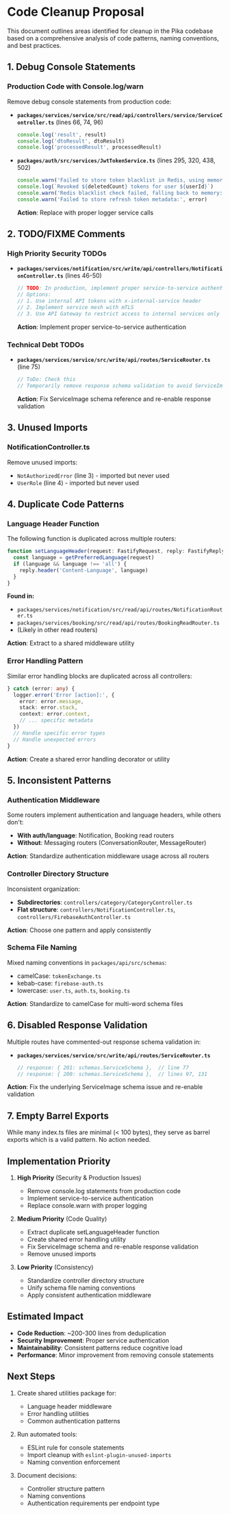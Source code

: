 # Code Cleanup Proposal

This document outlines areas identified for cleanup in the Pika codebase based on a comprehensive analysis of code patterns, naming conventions, and best practices.

## 1. Debug Console Statements

### Production Code with Console.log/warn

Remove debug console statements from production code:

- **`packages/services/service/src/read/api/controllers/service/ServiceController.ts`** (lines 66, 74, 96)

  ```typescript
  console.log('result', result)
  console.log('dtoResult', dtoResult)
  console.log('processedResult', processedResult)
  ```

- **`packages/auth/src/services/JwtTokenService.ts`** (lines 295, 320, 438, 502)
  ```typescript
  console.warn('Failed to store token blacklist in Redis, using memory fallback:', error)
  console.log(`Revoked ${deletedCount} tokens for user ${userId}`)
  console.warn('Redis blacklist check failed, falling back to memory:', error)
  console.warn('Failed to store refresh token metadata:', error)
  ```
  **Action**: Replace with proper logger service calls

## 2. TODO/FIXME Comments

### High Priority Security TODOs

- **`packages/services/notification/src/write/api/controllers/NotificationController.ts`** (lines 46-50)
  ```typescript
  // TODO: In production, implement proper service-to-service authentication
  // Options:
  // 1. Use internal API tokens with x-internal-service header
  // 2. Implement service mesh with mTLS
  // 3. Use API Gateway to restrict access to internal services only
  ```
  **Action**: Implement proper service-to-service authentication

### Technical Debt TODOs

- **`packages/services/service/src/write/api/routes/ServiceRouter.ts`** (line 75)
  ```typescript
  // ToDo: Check this
  // Temporarily remove response schema validation to avoid ServiceImage reference issues
  ```
  **Action**: Fix ServiceImage schema reference and re-enable response validation

## 3. Unused Imports

### NotificationController.ts

Remove unused imports:

- `NotAuthorizedError` (line 3) - imported but never used
- `UserRole` (line 4) - imported but never used

## 4. Duplicate Code Patterns

### Language Header Function

The following function is duplicated across multiple routers:

```typescript
function setLanguageHeader(request: FastifyRequest, reply: FastifyReply): void {
  const language = getPreferredLanguage(request)
  if (language && language !== 'all') {
    reply.header('Content-Language', language)
  }
}
```

**Found in:**

- `packages/services/notification/src/read/api/routes/NotificationRouter.ts`
- `packages/services/booking/src/read/api/routes/BookingReadRouter.ts`
- (Likely in other read routers)

**Action**: Extract to a shared middleware utility

### Error Handling Pattern

Similar error handling blocks are duplicated across all controllers:

```typescript
} catch (error: any) {
  logger.error('Error [action]:', {
    error: error.message,
    stack: error.stack,
    context: error.context,
    // ... specific metadata
  })
  // Handle specific error types
  // Handle unexpected errors
}
```

**Action**: Create a shared error handling decorator or utility

## 5. Inconsistent Patterns

### Authentication Middleware

Some routers implement authentication and language headers, while others don't:

- **With auth/language**: Notification, Booking read routers
- **Without**: Messaging routers (ConversationRouter, MessageRouter)

**Action**: Standardize authentication middleware usage across all routers

### Controller Directory Structure

Inconsistent organization:

- **Subdirectories**: `controllers/category/CategoryController.ts`
- **Flat structure**: `controllers/NotificationController.ts`, `controllers/FirebaseAuthController.ts`

**Action**: Choose one pattern and apply consistently

### Schema File Naming

Mixed naming conventions in `packages/api/src/schemas`:

- camelCase: `tokenExchange.ts`
- kebab-case: `firebase-auth.ts`
- lowercase: `user.ts`, `auth.ts`, `booking.ts`

**Action**: Standardize to camelCase for multi-word schema files

## 6. Disabled Response Validation

Multiple routes have commented-out response schema validation in:

- **`packages/services/service/src/write/api/routes/ServiceRouter.ts`**
  ```typescript
  // response: { 201: schemas.ServiceSchema },  // line 77
  // response: { 200: schemas.ServiceSchema },  // lines 97, 131
  ```

**Action**: Fix the underlying ServiceImage schema issue and re-enable validation

## 7. Empty Barrel Exports

While many index.ts files are minimal (< 100 bytes), they serve as barrel exports which is a valid pattern. No action needed.

## Implementation Priority

1. **High Priority** (Security & Production Issues)
   - Remove console.log statements from production code
   - Implement service-to-service authentication
   - Replace console.warn with proper logging

2. **Medium Priority** (Code Quality)
   - Extract duplicate setLanguageHeader function
   - Create shared error handling utility
   - Fix ServiceImage schema and re-enable response validation
   - Remove unused imports

3. **Low Priority** (Consistency)
   - Standardize controller directory structure
   - Unify schema file naming conventions
   - Apply consistent authentication middleware

## Estimated Impact

- **Code Reduction**: ~200-300 lines from deduplication
- **Security Improvement**: Proper service authentication
- **Maintainability**: Consistent patterns reduce cognitive load
- **Performance**: Minor improvement from removing console statements

## Next Steps

1. Create shared utilities package for:
   - Language header middleware
   - Error handling utilities
   - Common authentication patterns

2. Run automated tools:
   - ESLint rule for console statements
   - Import cleanup with `eslint-plugin-unused-imports`
   - Naming convention enforcement

3. Document decisions:
   - Controller structure pattern
   - Naming conventions
   - Authentication requirements per endpoint type
